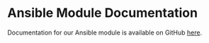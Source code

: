 # Ansible Module Documentation

Documentation for our Ansible module is available on GitHub [here](https://github.com/spotinst/spotinst-ansible-module).
